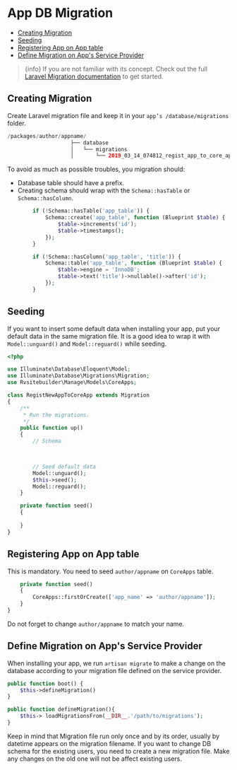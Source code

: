 # App DB Migration

  - [Creating Migration](#Creating-Migration)
  - [Seeding](#Seeding)
  - [Registering App on App table](#Registering-App-on-App-table) 
  - [Define Migration on App's Service Provider](#Define-Migration-on-App's-Service-Provider)

> {info} If you are not familiar with its concept. Check out the full [Laravel Migration documentation](https://laravel.com/docs/master/migrations) to get started. 

<a name="Creating-Migration"></a>
## Creating Migration

Create Laravel migration file and keep it in your `app’s /database/migrations` folder. 

```php
/packages/author/appname/
                    ├── database
                    │   └── migrations
                    │       └── 2019_03_14_074812_regist_app_to_core_app.php
```

To avoid as much as possible troubles, you migration should:
 - Database table should have a prefix.
 - Creating schema should wrap with the `Schema::hasTable` or `Schema::hasColumn`.

```php
        if (!Schema::hasTable('app_table')) {
            Schema::create('app_table', function (Blueprint $table) {
                $table->increments('id');
                $table->timestamps();
            });
        }

        if (!Schema::hasColumn('app_table', 'title')) {
            Schema::table('app_table', function (Blueprint $table) {
                $table->engine = 'InnoDB';
                $table->text('title')->nullable()->after('id');
            });
        }
```

<a name="Seeding"></a>
## Seeding

If you want to insert some default data when installing your app, put your default data in the same migration file. It is a good idea to wrap it with `Model::unguard()` and `Model::reguard()` while seeding.

```php
<?php

use Illuminate\Database\Eloquent\Model;
use Illuminate\Database\Migrations\Migration;
use Rvsitebuilder\Manage\Models\CoreApps;

class RegistNewAppToCoreApp extends Migration
{
    /**
     * Run the migrations.
     */
    public function up()
    {
        // Schema
        


        // Seed default data
        Model::unguard();
        $this->seed();
        Model::reguard();
    }

    private function seed()
    {
        
    }
}
```

<a name="Registering-App-on-App-table"></a>
## Registering App on App table 

This is mandatory. You need to seed `author/appname` on `CoreApps` table.

```php
    private function seed()
    {
        CoreApps::firstOrCreate(['app_name' => 'author/appname']);
    }
}
```

Do not forget to change `author/appname` to match your name.

<a name="Define-Migration-on-App's-Service-Provider"></a>
## Define Migration on App's Service Provider

When installing your app, we run `artisan migrate` to make a change on the database according to your migration file defined on the service provider.

```php
public function boot() { 
    $this->defineMigration()
} 

public function defineMigration(){
    $this-> loadMigrationsFrom(__DIR__.'/path/to/migrations'); 
} 
```

Keep in mind that Migration file run only once and by its order, usually by datetime appears on the migration filename. If you want to change DB schema for the existing users, you need to create a new migration file. Make any changes on the old one will not be affect existing users. 

